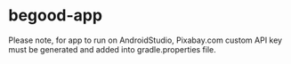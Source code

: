 # begood-app

Please note, for app to run on AndroidStudio, Pixabay.com custom API key must be generated and added into gradle.properties file.
